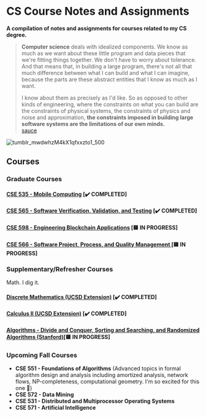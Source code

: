 # CS Course Notes and Assignments

**A compilation of notes and assignments for courses related to my CS degree.**

> **Computer science** deals with idealized components. We know as much as we want about these little program and data pieces that we're fitting things together. We don't have to worry about tolerance. And that means that, in building a large program, there's not all that much difference between what I can build and what I can imagine, because the parts are these abstract entities that I know as much as I want. 
> 
> I know about them as precisely as I'd like. So as opposed to other kinds of engineering, where the constraints on what you can build are the constraints of physical systems, the constraints of physics and noise and approximation, **the constraints imposed in building large software systems are the limitations of our own minds.** \
[sauce](https://ocw.mit.edu/courses/electrical-engineering-and-computer-science/6-001-structure-and-interpretation-of-computer-programs-spring-2005/video-lectures/1a-overview-and-introduction-to-lisp/)

![tumblr_mwdwhzM4kX1qfxxzto1_500](https://user-images.githubusercontent.com/17733481/148863052-bc89a7bf-8bb2-4d1a-85e2-e73ac1c1897e.gif)

## Courses

### Graduate Courses
#### [CSE 535 - Mobile Computing](CSE535-MobileComputing/README.md) [✔️ COMPLETED] 
#### [CSE 565 - Software Verification, Validation, and Testing](CSE565-SoftwareTesting/README.md) [✔️ COMPLETED] 
#### [CSE 598 - Engineering Blockchain Applications](CSE598-BlockchainApps/README.md) [🟨 IN PROGRESS]
#### [CSE 566 - Software Project, Process, and Quality Management ](CSE566-SoftwareProcess/README.md) [🟨 IN PROGRESS]

### Supplementary/Refresher Courses
Math. I dig it.
#### [Discrete Mathematics (UCSD Extension)](DiscreteMathematics/README.md) [✔️ COMPLETED] 
#### [Calculus II (UCSD Extension)](Calculus2/README.md) [✔️ COMPLETED] 
#### [Algorithms - Divide and Conquer, Sorting and Searching, and Randomized Algorithms (Stanford)](AlgorithmsPart1/README.md)[🟨 IN PROGRESS]

### Upcoming Fall Courses
* **CSE 551 - Foundations of Algorithms** (Advanced topics in formal algorithm design and analysis including amortized analysis, network flows, NP-completeness, computational geometry. I'm so excited for this one 🤩)
* **CSE 572 - Data Mining**
* **CSE 531 - Distributed and Multiprocessor Operating Systems**
* **CSE 571 - Artificial Intelligence**

